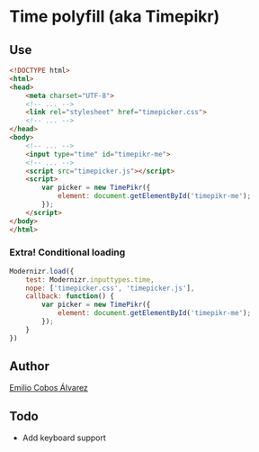 # Time polyfill (aka Timepikr)

## Use
```html
<!DOCTYPE html>
<html>
<head>
	<meta charset="UTF-8">
	<!-- ... -->
	<link rel="stylesheet" href="timepicker.css">
	<!-- ... -->
</head>
<body>
	<!-- ... -->
	<input type="time" id="timepikr-me">
	<!-- ... -->
	<script src="timepicker.js"></script>
	<script>
		var picker = new TimePikr({
			element: document.getElementById('timepikr-me');
		});
	</script>
</body>
</html>
```

### Extra! Conditional loading

```javascript
Modernizr.load({
	test: Modernizr.inputtypes.time,
	nope: ['timepicker.css', 'timepicker.js'],
	callback: function() {
		var picker = new TimePikr({
			element: document.getElementById('timepikr-me');
		});
	}
})
```

## Author

[Emilio Cobos Álvarez](http://emiliocobos.net)

## Todo

* Add keyboard support